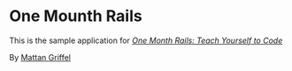# One Mounth Rails

This is the sample application for
[*One Month Rails: Teach Yourself to Code*](http://onemonthrails.com)

By [Mattan Griffel](http://mattangriffel.com)